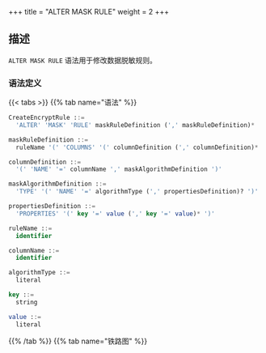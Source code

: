 +++
title = "ALTER MASK RULE"
weight = 2
+++

## 描述

`ALTER MASK RULE` 语法用于修改数据脱敏规则。

### 语法定义

{{< tabs >}}
{{% tab name="语法" %}}
```sql
CreateEncryptRule ::=
  'ALTER' 'MASK' 'RULE' maskRuleDefinition (',' maskRuleDefinition)*

maskRuleDefinition ::=
  ruleName '(' 'COLUMNS' '(' columnDefinition (',' columnDefinition)* ')' ')'

columnDefinition ::=
  '(' 'NAME' '=' columnName ',' maskAlgorithmDefinition ')'

maskAlgorithmDefinition ::=
  'TYPE' '(' 'NAME' '=' algorithmType (',' propertiesDefinition)? ')'

propertiesDefinition ::=
  'PROPERTIES' '(' key '=' value (',' key '=' value)* ')'

ruleName ::=
  identifier

columnName ::=
  identifier

algorithmType ::=
  literal

key ::=
  string

value ::=
  literal
```
{{% /tab %}}
{{% tab name="铁路图" %}}
<iframe frameborder="0" name="diagram" id="diagram" width="100%" height="100%"></iframe>
{{% /tab %}}
{{< /tabs >}}

### 补充说明

- `algorithmType` 指定数据脱敏算法类型，请参考 [数据脱敏算法](/cn/user-manual/common-config/builtin-algorithm/mask/)。

### 示例

#### 修改数据脱敏规则

```sql
ALTER MASK RULE t_mask (
COLUMNS(
(NAME=phone_number,TYPE(NAME='MASK_FROM_X_TO_Y', PROPERTIES("from-x"=1, "to-y"=2, "replace-char"="*"))),
(NAME=address,TYPE(NAME='MD5'))
));
```

### 保留字

`ALTER`、`MASK`、`RULE`、`COLUMNS`、`NAME`、`TYPE`

### 相关链接

- [保留字](/cn/user-manual/shardingsphere-proxy/distsql/syntax/reserved-word/)
- [数据脱敏算法](/cn/user-manual/common-config/builtin-algorithm/mask/)